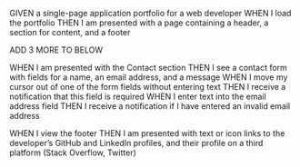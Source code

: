 GIVEN a single-page application portfolio for a web developer
WHEN I load the portfolio
THEN I am presented with a page containing a header, a section for content, and a footer
<!-- WHEN I view the header
THEN I am presented with the developer's name and navigation with titles corresponding to different sections of the portfolio
WHEN I view the navigation titles -->
<!-- THEN I am presented with the titles About Me, Portfolio, Contact, and Resume, and the title corresponding to the current section is highlighted -->
<!-- WHEN I click on a navigation title
THEN I am presented with the corresponding section below the navigation without the page reloading and that title is highlighted -->
<!-- WHEN I load the portfolio the first time
THEN the About Me title and section are selected by default -->
<!-- WHEN I am presented with the About Me section
THEN I see a recent photo or avatar of the developer and a short bio about them -->

ADD 3 MORE TO BELOW
<!-- WHEN I am presented with the Portfolio section
THEN I see titled images of six of the developer’s applications with links to both the deployed applications and the corresponding GitHub repository -->

WHEN I am presented with the Contact section
THEN I see a contact form with fields for a name, an email address, and a message
WHEN I move my cursor out of one of the form fields without entering text
THEN I receive a notification that this field is required
WHEN I enter text into the email address field
THEN I receive a notification if I have entered an invalid email address
<!-- WHEN I am presented with the Resume section
THEN I see a link to a downloadable resume and a list of the developer’s proficiencies -->
WHEN I view the footer
THEN I am presented with text or icon links to the developer’s GitHub and LinkedIn profiles, and their profile on a third platform (Stack Overflow, Twitter) 
